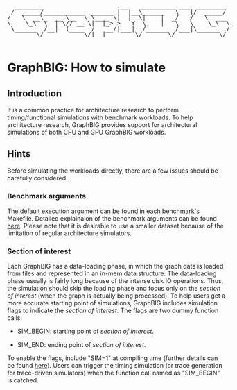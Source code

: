 <pre style="display:inline-block;line-height:13px;">
  ________                    .__   __________.___  ________
 /  _____/___________  ______ |  |__\______   \   |/  _____/
/   \  __\_  __ \__  \ \____ \|  |  \|    |  _/   /   \  ___
\    \_\  \  | \// __ \|  |_> >   Y  \    |   \   \    \_\  \
 \______  /__|  (____  /   __/|___|  /______  /___|\______  /
        \/           \/|__|        \/       \/            \/
</pre>

# GraphBIG: How to simulate

## Introduction

It is a common practice for architecture research to perform timing/functional simulations with benchmark workloads. To help architecture research, GraphBIG provides support for architectural simulations of both CPU and GPU GraphBIG workloads.

## Hints

Before simulating the workloads directly, there are a few issues should be carefully considered. 

### Benchmark arguments

The default execution argument can be found in each benchmark's Makefile. Detailed explainaion of the benchmark arguments can be found [here](HOWTO-run.md). Please note that it is desirable to use a smaller dataset because of the limitation of regular architecture simulators.

### Section of interest

Each GraphBIG has a data-loading phase, in which the graph data is loaded from files and represented in an in-mem data structure. The data-loading phase usually is fairly long because of the intense disk IO operations. Thus, the simulation should skip the loading phase and focus only on the _section of interest_ (when the graph is actually being processed). To help users get a more accurate starting point of simulations, GraphBIG includes simulation flags to indicate the _section of interest_. The flags are two dummy function calls:

- SIM\_BEGIN: starting point of _section of interest_.

- SIM\_END: ending point of _section of interest_.

To enable the flags, include "SIM=1" at compiling time (further details can be found [here](HOWTO-compile.md)). Users can trigger the timing simulation (or trace generation for trace-driven simulators) when the function call named as "SIM\_BEGIN" is catched. 



